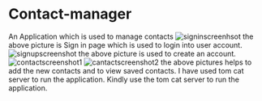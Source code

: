 # Contact-manager
An Application which is used to manage contacts
![signinscreenhsot ](https://user-images.githubusercontent.com/67791661/158062093-8f745325-7edd-4f18-859d-1d91a90d1324.png)
the above picture is Sign in page which is used to login into user account.
![signupscreenshot](https://user-images.githubusercontent.com/67791661/158062209-9e68f651-31c2-460f-8054-4e1c559b243c.png)
the above picture is used to create an account.
![contactscreenshot1](https://user-images.githubusercontent.com/67791661/158062356-be6e4625-7b03-47cf-9e85-aa9bbd0e8c14.png)
![cantactscreenshot2](https://user-images.githubusercontent.com/67791661/158062364-eb3b51ed-40a1-4139-bf8d-f1f87613e3ea.png)
the above pictures helps to add the new contacts and to view saved contacts.
I have used tom cat server to run the application.
Kindly use the tom cat server to run the application.
